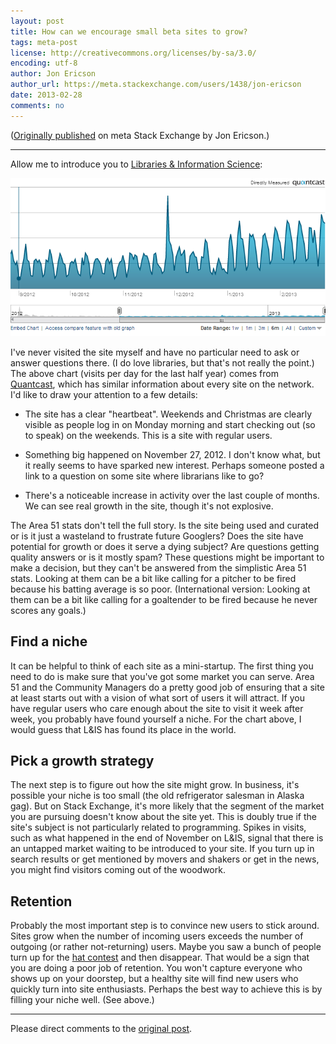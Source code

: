 ```yaml
---
layout: post
title: How can we encourage small beta sites to grow?
tags: meta-post
license: http://creativecommons.org/licenses/by-sa/3.0/
encoding: utf-8
author: Jon Ericson
author_url: https://meta.stackexchange.com/users/1438/jon-ericson
date: 2013-02-28
comments: no
---
```


([Originally published](https://meta.stackexchange.com/a/169559/1438) on meta Stack Exchange by Jon Ericson.)

---

Allow me to introduce you to [Libraries & Information Science][1]:

![Libraries' heart beat.][2]

I've never visited the site myself and have no particular need to ask or answer questions there.  (I do love libraries, but that's not really the point.)  The above chart (visits per day for the last half year) comes from [Quantcast][3], which has similar information about every site on the network.  I'd like to draw your attention to a few details:

* The site has a clear "heartbeat".  Weekends and Christmas are clearly visible as people log in on Monday morning and start checking out (so to speak) on the weekends.  This is a site with regular users.

* Something big happened on November 27, 2012.  I don't know what, but it really seems to have sparked new interest.  Perhaps someone posted a link to a question on some site where librarians like to go?

* There's a noticeable increase in activity over the last couple of months.  We can see real growth in the site, though it's not explosive.

The Area 51 stats don't tell the full story.  Is the site being used and curated or is it just a wasteland to frustrate future Googlers?  Does the site have potential for growth or does it serve a dying subject?  Are questions getting quality answers or is it mostly spam?  These questions might be important to make a decision, but they can't be answered from the simplistic Area 51 stats.  Looking at them can be a bit like calling for a pitcher to be fired because his batting average is so poor.  (International version: Looking at them can be a bit like calling for a goaltender to be fired because he never scores any goals.)

Find a niche
------------

It can be helpful to think of each site as a mini-startup.  The first thing you need to do is make sure that you've got some market you can serve.  Area 51 and the Community Managers do a pretty good job of ensuring that a site at least starts out with a vision of what sort of users it will attract.  If you have regular users who care enough about the site to visit it week after week, you probably have found yourself a niche.  For the chart above, I would guess that L&IS has found its place in the world.

Pick a growth strategy
----------------------

The next step is to figure out how the site might grow.  In business, it's possible your niche is too small (the old refrigerator salesman in Alaska gag).  But on Stack Exchange, it's more likely that the segment of the market you are pursuing doesn't know about the site yet.  This is doubly true if the site's subject is not particularly related to programming.  Spikes in visits, such as what happened in the end of November on L&IS, signal that there is an untapped market waiting to be introduced to your site.  If you turn up in search results or get mentioned by movers and shakers or get in the news, you might find visitors coming out of the woodwork.

Retention
---------

Probably the most important step is to convince new users to stick around.  Sites grow when the number of incoming users exceeds the number of outgoing (or rather not-returning) users.  Maybe you saw a bunch of people turn up for the [hat contest][4] and then disappear.  That would be a sign that you are doing a poor job of retention.  You won't capture everyone who shows up on your doorstep, but a healthy site will find new users who quickly turn into site enthusiasts.  Perhaps the best way to achieve this is by filling your niche well.  (See above.)


  [1]: http://libraries.stackexchange.com/
  [2]: /images/ZOvPL.png
  [3]: http://www.quantcast.com/libraries.stackexchange.com
  [4]: https://blog.stackoverflow.com/2012/12/welcome-to-winter-bash-2012/

---

Please direct comments to the [original post](https://meta.stackexchange.com/a/169559/1438).

